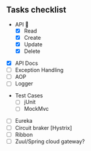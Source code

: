 ##  Tasks checklist

- API 🐙
    - [x] Read
    - [x] Create
    - [x] Update
    - [x] Delete
- [x] API Docs
- [ ] Exception Handling
- [ ] AOP
- [ ] Logger
- Test Cases
    - [ ] jUnit
    - [ ] MockMvc
- [ ] Eureka
- [ ] Circuit braker [Hystrix]
- [ ] Ribbon
- [ ] Zuul/Spring cloud gateway?
